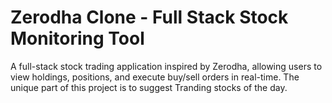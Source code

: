 # Zerodha Clone - Full Stack Stock Monitoring Tool

A full-stack stock trading application inspired by Zerodha, allowing users to view holdings, positions, and execute buy/sell orders in real-time.
The unique part of this project is to suggest Tranding stocks of the day.


